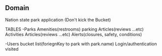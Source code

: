 ## Domain 
Nation state park application (Don't kick the Bucket)





TABLES
-Parks
    Amenities(restrooms)
    parking
    Articles(reviews ...etc)
    Activities
    Articles(reviews ...etc)
    Alerts(closures, safety, conditions)

-Users
    bucket list(foriegnKey to park with park.name)
    Login/authentication
    visited

